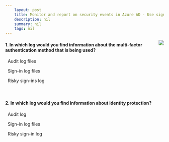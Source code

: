 ```yaml
---
    layout: post
    title: Monitor and report on security events in Azure AD - Use sign-in, audit, and provisioning logs to detect suspicious activity
    description: nil
    summary: nil
    tags: nil
---
```



 <a target="_blank" href="https://docs.microsoft.com/en-us/learn/modules/monitor-report-aad-security-events/2-use-logs-detect-suspicious-activity/"><i class="fas fa-external-link-alt"></i> </a>
 <img align="right" src="https://docs.microsoft.com/en-us/learn/achievements/monitor-report-aad-security-events.svg">
####  1. In which log would you find information about the multi-factor authentication method that is being used?


<i class='far fa-square'></i> &nbsp;&nbsp;Audit log files

<i class='fas fa-check-square' style='color: Dodgerblue;'></i> &nbsp;&nbsp;Sign-in log files

<i class='far fa-square'></i> &nbsp;&nbsp;Risky sign-ins log
<br />
<br />
<br />

####  2. In which log would you find information about identity protection?


<i class='fas fa-check-square' style='color: Dodgerblue;'></i> &nbsp;&nbsp;Audit log

<i class='far fa-square'></i> &nbsp;&nbsp;Sign-in log files

<i class='far fa-square'></i> &nbsp;&nbsp;Risky sign-in log
<br />
<br />
<br />
